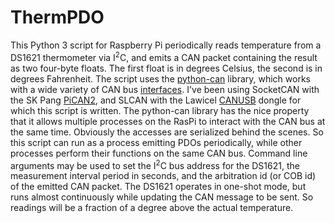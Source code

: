 # ThermPDO
This Python 3 script for Raspberry Pi periodically reads temperature from a DS1621 thermometer via I<sup>2</sup>C, and emits a CAN packet containing the result as two four-byte floats.  The first float is in degrees Celsius, the second is in degrees Fahrenheit.  The script uses the [python-can](https://pypi.org/project/python-can/) library, which works with a wide variety of CAN bus [interfaces](https://python-can.readthedocs.io/en/stable/interfaces.html).  I've been using SocketCAN with the SK Pang [PiCAN2](https://www.skpang.co.uk/products/pican2-can-bus-board-for-raspberry-pi-2-3), and SLCAN with the Lawicel [CANUSB](http://www.can232.com/?m=201710) dongle for which this script is written.  The python-can library has the nice property that it allows multiple processes on the RasPi to interact with the CAN bus at the same time. Obviously the accesses are serialized behind the scenes.  So this script can run as a process emitting PDOs periodically, while other processes perform their functions on the same CAN bus.  Command line arguments may be used to set the I<sup>2</sup>C bus address for the DS1621, the measurement interval period in seconds, and the arbitration id (or COB id) of the emitted CAN packet.  The DS1621 operates in one-shot mode, but runs almost continuously while updating the CAN message to be sent.  So readings will be a fraction of a degree above the actual temperature.
